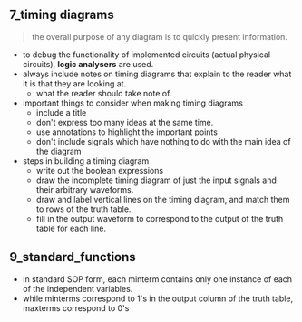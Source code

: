 ## 7_timing diagrams

> the overall purpose of any diagram is to quickly present information.

- to debug the functionality of implemented circuits (actual physical circuits), **logic analysers** are used.
- always include notes on timing diagrams that explain to the reader what it is that they are looking at.
  - what the reader should take note of.
- important things to consider when making timing diagrams
  - include a title
  - don't express too many ideas at the same time.
  - use annotations to highlight the important points
  - don't include signals which have nothing to do with the main idea of the diagram
- steps in building a timing diagram
  - write out the boolean expressions
  - draw the incomplete timing diagram of just the input signals and their arbitrary waveforms.
  - draw and label vertical lines on the timing diagram, and match them to rows of the truth table.
  - fill in the output waveform to correspond to the output of the truth table for each line.


## 9_standard_functions

- in standard SOP form, each minterm contains only one instance of each of the independent variables.
- while minterms correspond to 1's in the output column of the truth table, maxterms correspond to 0's